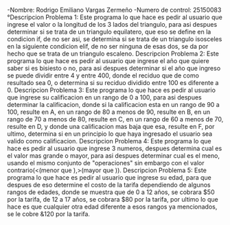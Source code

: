 -Nombre: Rodrigo Emiliano Vargas Zermeño
-Numero de control: 25150083
°Descripcion Problema 1: Este programa lo que hace es pedir al usuario que ingrese el valor o la longitud de los 3 lados del triangulo, para asi despues determinar si se trata de un triangulo equilatero, que eso se define en la condicion if, de no ser asi, se determina si se trata de un triangulo isosceles en la siguiente condicion elif, de no ser ninguna de esas dos, se da por hecho que se trata de un triangulo escaleno.
Descripcion Problema 2: Este programa lo que hace es pedir al usuario que ingrese el año que quiere saber si es bisiesto o no, para asi despues determinar si el año que ingreso se puede dividir entre 4 y entre 400, donde el reciduo que de como resultado sea 0, o determina si su reciduo dividido entre 100 es diferente a 0.
Descripcion Problema 3: Este programa lo que hace es pedir al usuario que ingrese su calificacion en un rango de 0 a 100, para asi despues determinar la calificacion, donde si la calificacion esta en un rango de 90 a 100, resulte en A, en un rango de 80 a menos de 90, resulte en B, en un rango de 70 a menos de 80, resulte en C, en un rango de 60 a menos de 70, resulte en D, y donde una calificacion mas baja que esa, resulte en F, por ultimo, determina si en un principio lo que haya ingresado el usuario sea valido como calificacion.
Descripcion Problema 4: Este programa lo que hace es pedir al usuario que ingrese 3 numeros, despues determina cual es el valor mas grande o mayor, para asi despues determinar cual es el meno, usando el mismo conjunto de "operaciones" sin embargo con el valor contrario(<(menor que ),>(mayor que )).
Descripcion Problema 5: Este programa lo que hace es pedir al usuario que ingrese su edad, para que despues de eso determine el costo de la tarifa dependiendo de algunos rangos de edades, donde se muestra que de 0 a 12 años, se cobrara $50 por la tarifa, de 12 a 17 años, se cobrara $80 por la tarifa, por ultimo lo que hace es que cualquier otra edad diferente a esos rangos ya mencionados, se le cobre &120 por la tarifa.

